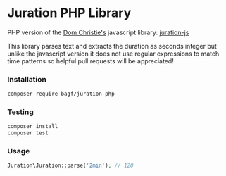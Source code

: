 # Juration PHP Library

PHP version of the [Dom Christie's](https://github.com/domchristie) javascript library: [juration-js](https://github.com/domchristie/juration)

This library parses text and extracts the duration as seconds integer but unlike the javascript version it does not use regular expressions to match time patterns so helpful pull requests will be appreciated!

### Installation
```sh
composer require bagf/juration-php
```

### Testing
```sh
composer install
composer test
```

### Usage
```php
Juration\Juration::parse('2min'); // 120
```
